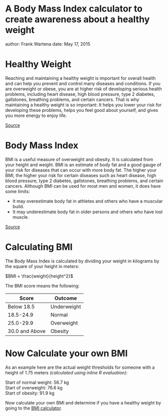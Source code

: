 A Body Mass Index calculator to create awareness about a healthy weight
========================================================
author: Frank Wartena
date: May 17, 2015

Healthy Weight
========================================================

Reaching and maintaining a healthy weight is important for overall health and can help you prevent and control many diseases and conditions. If you are overweight or obese, you are at higher risk of developing serious health problems, including heart disease, high blood pressure, type 2 diabetes, gallstones, breathing problems, and certain cancers. That is why maintaining a healthy weight is so important: It helps you lower your risk for developing these problems, helps you feel good about yourself, and gives you more energy to enjoy life. 


[Source](http://www.nhlbi.nih.gov/health/educational/lose_wt/index.htm)

Body Mass Index
========================================================

BMI is a useful measure of overweight and obesity. It is calculated from your height and weight. BMI is an estimate of body fat and a good gauge of your risk for diseases that can occur with more body fat. The higher your BMI, the higher your risk for certain diseases such as heart disease, high blood pressure, type 2 diabetes, gallstones, breathing problems, and certain cancers.
Although BMI can be used for most men and women, it does have some limits:
- It may overestimate body fat in athletes and others who have a muscular build.
- It may underestimate body fat in older persons and others who have lost muscle.

[Source](http://www.nhlbi.nih.gov/health/educational/lose_wt/risk.htm)

Calculating BMI
========================================================

The Body Mass Index is calculated by dividing your weight in kilograms by the square of your height in meters:

$BMI = \frac{weight}{height^2}$

The BMI score means the following:

Score | Outcome
--- | ---
Below 18.5 | Underweight  
18.5-24.9 | Normal  
25.0-29.9 | Overweight   
30.0 and Above | Obesity  

Now Calculate your own BMI
========================================================

As an example here are the actual weight thresholds for someone with a height of 1.75 meters *(calculated using inline R evaluation)*:

Start of normal weight: 56.7 kg  
Start of overweight: 76.6 kg  
Start of obesity: 91.9 kg    

Now calculate your own BMI and determine if you have a healthy weight by going to the [BMI calculator](https://fwartena.shinyapps.io/Shiny/).   
